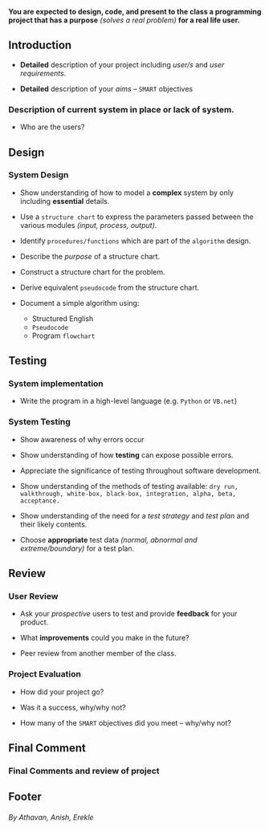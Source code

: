 **You are expected to design, code, and present to the class a programming project that has a purpose** *(solves a real problem)* **for a real life user.** 

## **Introduction**
* **Detailed** description of your project including *user/s* and *user requirements*.

* **Detailed** description of your *aims* – `SMART` objectives

### Description of current system in place or lack of system. 

* Who are the users?

## Design
	 
### **System Design**

* Show understanding of how to model a **complex** system by only including **essential** details.

* Use a `structure chart` to express the parameters passed between the various modules *(input, process, output)*.

* Identify `procedures/functions` which are part of the `algorithm` design.

* Describe the *purpose* of a structure chart.

* Construct a structure chart for the problem.

* Derive equivalent `pseudocode` from the structure chart.

* Document a simple algorithm using:
	* Structured English
	* `Pseudocode`
	* Program `flowchart`
	
## Testing
				 
### **System implementation** 

* Write the program in a high-level language (e.g. `Python` or `VB.net`)
		 
### **System Testing**

* Show awareness of why errors occur

* Show understanding of how **testing** can expose possible errors.

* Appreciate the significance of testing throughout software development.

* Show understanding of the methods of testing available: `dry run, walkthrough, white-box, black-box, integration, alpha, beta, acceptance.`

* Show understanding of the need for a *test strategy* and *test plan* and their likely contents.

* Choose **appropriate** test data *(normal, abnormal and extreme/boundary)* for a test plan.

## Review
		 
### **User Review**
* Ask your *prospective* users to test and provide **feedback** for your product.

* What **improvements** could you make in the future?

* Peer review from another member of the class.
		  
### **Project Evaluation**

* How did your project go?

* Was it a success, why/why not?

* How many of the `SMART` objectives did you meet – why/why not?

## Final Comment

### Final Comments and review of project

## Footer

###### By Athavan, Anish, Erekle
